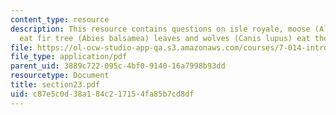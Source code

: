 ```yaml
---
content_type: resource
description: This resource contains questions on isle royale, moose (Alces alces)
  eat fir tree (Abies balsamea) leaves and wolves (Canis lupus) eat the moose.
file: https://ol-ocw-studio-app-qa.s3.amazonaws.com/courses/7-014-introductory-biology-spring-2005/c87e5c0d38a184c217154fa85b7cd8df_section23.pdf
file_type: application/pdf
parent_uid: 3889c722-095c-4bf0-9140-16a7998b93dd
resourcetype: Document
title: section23.pdf
uid: c87e5c0d-38a1-84c2-1715-4fa85b7cd8df
---
```

